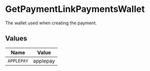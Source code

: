 # GetPaymentLinkPaymentsWallet

The wallet used when creating the payment.


## Values

| Name       | Value      |
| ---------- | ---------- |
| `APPLEPAY` | applepay   |